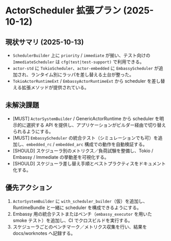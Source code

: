 # ActorScheduler 拡張プラン (2025-10-12)

## 現状サマリ (2025-10-13)
- `SchedulerBuilder` 上に `priority` / `immediate` が揃い、テスト向けの `ImmediateScheduler` は `cfg(test|test-support)` で利用できる。
- `actor-std` に `TokioScheduler`、`actor-embedded` に `EmbassyScheduler` が追加され、ランタイム別にラッパを差し替える土台が整った。
- `TokioActorRuntimeExt` / `EmbassyActorRuntimeExt` から scheduler を差し替える拡張メソッドが提供されている。

## 未解決課題
- [MUST] `ActorSystemBuilder` / GenericActorRuntime から scheduler を明示的に選択する API を提供し、アプリケーションがビルダー経由で切り替えられるようにする。
- [MUST] `EmbassyScheduler` の統合テスト（シミュレーションでも可）を追加し、`embedded_rc` / `embedded_arc` 構成での動作を自動検証する。
- [SHOULD] スケジューラ別のメトリクス／負荷試験を整備し、Tokio / Embassy / Immediate の挙動差を可視化する。
- [SHOULD] スケジューラ差し替え手順とベストプラクティスをドキュメント化する。

## 優先アクション
1. `ActorSystemBuilder` に `with_scheduler_builder`（仮）を追加し、RuntimeBundle と一緒に scheduler を構成できるようにする。
2. Embassy 用の統合テストまたはベンチ（`embassy_executor` を用いた smoke テスト）を追加し、CI でクロスビルドを実行する。
3. スケジューラごとのベンチマーク／メトリクス収集を行い、結果を docs/worknotes へ記録する。
